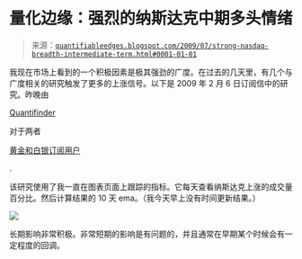 <!--yml

分类：未分类

日期：2024-05-18 13:17:36

-->

# 量化边缘：强烈的纳斯达克中期多头情绪

> 来源：[`quantifiableedges.blogspot.com/2009/07/strong-nasdaq-breadth-intermediate-term.html#0001-01-01`](http://quantifiableedges.blogspot.com/2009/07/strong-nasdaq-breadth-intermediate-term.html#0001-01-01)

我现在市场上看到的一个积极因素是极其强劲的广度。在过去的几天里，有几个与广度相关的研究触发了更多的上涨信号。以下是 2009 年 2 月 6 日订阅信中的研究。昨晚由

[Quantifinder](http://quantifiableedges.blogspot.com/2009/05/quantifinder-unveiled.html)

对于两者

[黄金和白银订阅用户](http://www.quantifiableedges.com/meminfo.html)

.

该研究使用了我一直在图表页面上跟踪的指标。它每天查看纳斯达克上涨的成交量百分比。然后计算结果的 10 天 ema。（我今天早上没有时间更新结果。）

![](https://blogger.googleusercontent.com/img/b/R29vZ2xl/AVvXsEjauKPGzSByOdVIPAvuabIgoc03Rhr08jO4cFypsZDMSuQkcAxN47BzVMCK0i2aMp7jnDdg-5G5TuRCjIM8UPdIIcpxNyG9-tZ4d1A-OSmwC4siLHZ_tUPhFy9a6sRn4UVFQ5-yjEKAEtUG/s1600-h/2009-7-21+png.png)

长期影响非常积极。非常短期的影响是有问题的，并且通常在早期某个时候会有一定程度的回调。
